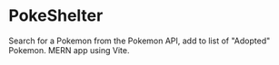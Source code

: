 # PokeShelter
Search for a Pokemon from the Pokemon API, add to list of "Adopted" Pokemon. MERN app using Vite.
